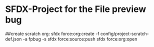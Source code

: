 # **SFDX-Project for the File preview bug**

##create scratch org:
sfdx force:org:create -f config/project-scratch-def.json -a fpbug -s
sfdx force:source:push
sfdx force:org:open
